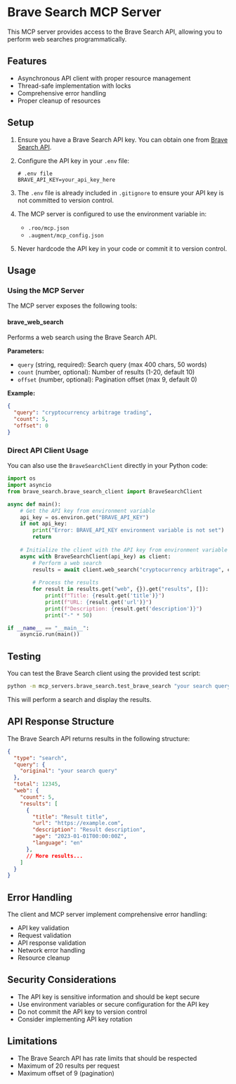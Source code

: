 # Brave Search MCP Server

This MCP server provides access to the Brave Search API, allowing you to perform web searches programmatically.

## Features

- Asynchronous API client with proper resource management
- Thread-safe implementation with locks
- Comprehensive error handling
- Proper cleanup of resources

## Setup

1. Ensure you have a Brave Search API key. You can obtain one from [Brave Search API](https://brave.com/search/api/).

2. Configure the API key in your `.env` file:
   ```
   # .env file
   BRAVE_API_KEY=your_api_key_here
   ```

3. The `.env` file is already included in `.gitignore` to ensure your API key is not committed to version control.

4. The MCP server is configured to use the environment variable in:
   - `.roo/mcp.json`
   - `.augment/mcp_config.json`

5. Never hardcode the API key in your code or commit it to version control.

## Usage

### Using the MCP Server

The MCP server exposes the following tools:

#### brave_web_search

Performs a web search using the Brave Search API.

**Parameters:**
- `query` (string, required): Search query (max 400 chars, 50 words)
- `count` (number, optional): Number of results (1-20, default 10)
- `offset` (number, optional): Pagination offset (max 9, default 0)

**Example:**
```json
{
  "query": "cryptocurrency arbitrage trading",
  "count": 5,
  "offset": 0
}
```

### Direct API Client Usage

You can also use the `BraveSearchClient` directly in your Python code:

```python
import os
import asyncio
from brave_search.brave_search_client import BraveSearchClient

async def main():
    # Get the API key from environment variable
    api_key = os.environ.get("BRAVE_API_KEY")
    if not api_key:
        print("Error: BRAVE_API_KEY environment variable is not set")
        return
    
    # Initialize the client with the API key from environment variable
    async with BraveSearchClient(api_key) as client:
        # Perform a web search
        results = await client.web_search("cryptocurrency arbitrage", count=5)
        
        # Process the results
        for result in results.get("web", {}).get("results", []):
            print(f"Title: {result.get('title')}")
            print(f"URL: {result.get('url')}")
            print(f"Description: {result.get('description')}")
            print("-" * 50)

if __name__ == "__main__":
    asyncio.run(main())
```

## Testing

You can test the Brave Search client using the provided test script:

```bash
python -m mcp_servers.brave_search.test_brave_search "your search query" 5
```

This will perform a search and display the results.

## API Response Structure

The Brave Search API returns results in the following structure:

```json
{
  "type": "search",
  "query": {
    "original": "your search query"
  },
  "total": 12345,
  "web": {
    "count": 5,
    "results": [
      {
        "title": "Result title",
        "url": "https://example.com",
        "description": "Result description",
        "age": "2023-01-01T00:00:00Z",
        "language": "en"
      },
      // More results...
    ]
  }
}
```

## Error Handling

The client and MCP server implement comprehensive error handling:

- API key validation
- Request validation
- API response validation
- Network error handling
- Resource cleanup

## Security Considerations

- The API key is sensitive information and should be kept secure
- Use environment variables or secure configuration for the API key
- Do not commit the API key to version control
- Consider implementing API key rotation

## Limitations

- The Brave Search API has rate limits that should be respected
- Maximum of 20 results per request
- Maximum offset of 9 (pagination)